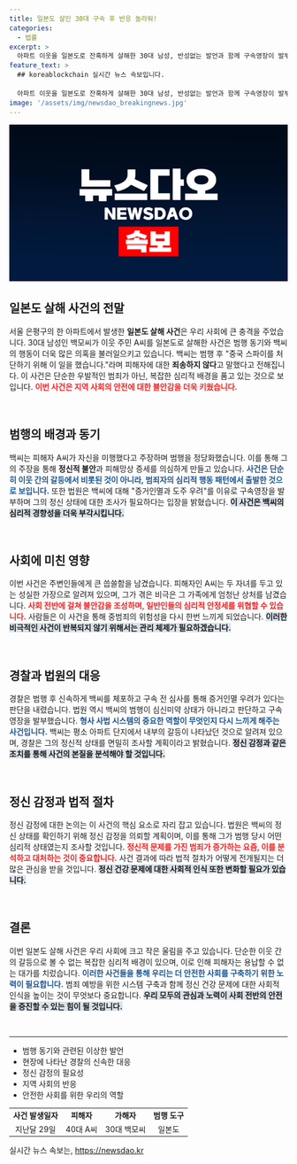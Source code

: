 ```yaml
---
title: 일본도 살인 30대 구속 후 반응 놀라워!
categories:
  - 법률
excerpt: >
  아파트 이웃을 일본도로 잔혹하게 살해한 30대 남성, 반성없는 발언과 함께 구속영장이 발부되었습니다. 중국 스파이를 처단했다는 충격적인 발언과 함께 그의 범행 모티브는 무엇일까요?
feature_text: >
  ## koreablockchain 실시간 뉴스 속보입니다.

  아파트 이웃을 일본도로 잔혹하게 살해한 30대 남성, 반성없는 발언과 함께 구속영장이 발부되었습니다. 중국 스파이를 처단했다는 충격적인 발언과 함께 그의 범행 모티브는 무엇일까요?
image: '/assets/img/newsdao_breakingnews.jpg'
---
```


<p><img src="/assets/img/newsdao_breakingnews.jpg" alt="koreablockchain 속보" /></p>

<h2 data-ke-size="size26">일본도 살해 사건의 전말</h2>

<p data-ke-size="size16">서울 은평구의 한 아파트에서 발생한 <b>일본도 살해 사건</b>은 우리 사회에 큰 충격을 주었습니다. 30대 남성인 백모씨가 이웃 주민 A씨를 일본도로 살해한 사건은 범행 동기와 백씨의 행동이 더욱 많은 의혹을 불러일으키고 있습니다. 백씨는 범행 후 "중국 스파이를 처단하기 위해 이 일을 했습니다."라며 피해자에 대한 <b>죄송하지 않다</b>고 말했다고 전해집니다. 이 사건은 단순한 우발적인 범죄가 아닌, 복잡한 심리적 배경을 품고 있는 것으로 보입니다. <b><span style="color: #ee2323;">이번 사건은 지역 사회의 안전에 대한 불안감을 더욱 키웠습니다.</span></b></p>

<p data-ke-size="size16">&nbsp;</p>

<h2 data-ke-size="size26">범행의 배경과 동기</h2>

<p data-ke-size="size16">백씨는 피해자 A씨가 자신을 미행했다고 주장하며 범행을 정당화했습니다. 이를 통해 그의 주장을 통해 <b>정신적 불안</b>과 피해망상 증세를 의심하게 만들고 있습니다. <b><span style="color: #1a5490;">사건은 단순히 이웃 간의 갈등에서 비롯된 것이 아니라, 범죄자의 심리적 행동 패턴에서 출발한 것으로 보입니다.</span></b> 또한 법원은 백씨에 대해 "증거인멸과 도주 우려"를 이유로 구속영장을 발부하며 그의 정신 상태에 대한 조사가 필요하다는 입장을 밝혔습니다. <b><span style="background-color: #21538527;">이 사건은 백씨의 심리적 경향성을 더욱 부각시킵니다.</span></b></p>

<p data-ke-size="size16">&nbsp;</p>

<h2 data-ke-size="size26">사회에 미친 영향</h2>

<p data-ke-size="size16">이번 사건은 주변인들에게 큰 씁쓸함을 남겼습니다. 피해자인 A씨는 두 자녀를 두고 있는 성실한 가장으로 알려져 있으며, 그가 겪은 비극은 그 가족에게 엄청난 상처를 남겼습니다. <b><span style="color: #ee2323;">사회 전반에 걸쳐 <b>불안감</b>을 조성하며, 일반인들의 심리적 안정세를 위협할 수 있습니다.</span></b> 사람들은 이 사건을 통해 중범죄의 위험성을 다시 한번 느끼게 되었습니다. <b><span style="background-color: #21538527;">이러한 비극적인 사건이 반복되지 않기 위해서는 관리 체제가 필요하겠습니다.</span></b></p>

<p data-ke-size="size16">&nbsp;</p>

<h2 data-ke-size="size26">경찰과 법원의 대응</h2>

<p data-ke-size="size16">경찰은 범행 후 신속하게 백씨를 체포하고 구속 전 심사를 통해 증거인멸 우려가 있다는 판단을 내렸습니다. 법원 역시 백씨의 범행이 심신미약 상태가 아니라고 판단하고 구속영장을 발부했습니다. <b><span style="color: #1a5490;">형사 사법 시스템의 중요한 역할이 무엇인지 다시 느끼게 해주는 사건입니다.</span></b> 백씨는 평소 아파트 단지에서 내부의 갈등이 나타났던 것으로 알려져 있으며, 경찰은 그의 정신적 상태를 면밀히 조사할 계획이라고 밝혔습니다. <b><span style="background-color: #21538527;">정신 감정과 같은 조치를 통해 사건의 본질을 분석해야 할 것입니다.</span></b></p>

<p data-ke-size="size16">&nbsp;</p>

<h2 data-ke-size="size26">정신 감정과 법적 절차</h2>

<p data-ke-size="size16">정신 감정에 대한 논의는 이 사건의 핵심 요소로 자리 잡고 있습니다. 법원은 백씨의 정신 상태를 확인하기 위해 정신 감정을 의뢰할 계획이며, 이를 통해 그가 범행 당시 어떤 심리적 상태였는지 조사할 것입니다. <b><span style="color: #ee2323;">정신적 문제를 가진 범죄가 증가하는 요즘, 이를 분석하고 대처하는 것이 중요합니다.</span></b> 사건 결과에 따라 법적 절차가 어떻게 전개될지는 더 많은 관심을 받을 것입니다. <b><span style="background-color: #21538527;">정신 건강 문제에 대한 사회적 인식 또한 변화할 필요가 있습니다.</span></b></p>

<p data-ke-size="size16">&nbsp;</p>

<h2 data-ke-size="size26">결론</h2>

<p data-ke-size="size16">이번 일본도 살해 사건은 우리 사회에 크고 작은 울림을 주고 있습니다. 단순한 이웃 간의 갈등으로 볼 수 없는 복잡한 심리적 배경이 있으며, 이로 인해 피해자는 용납할 수 없는 대가를 치렀습니다. <b><span style="color: #1a5490;">이러한 사건들을 통해 우리는 더 안전한 사회를 구축하기 위한 노력이 필요합니다.</span></b> 범죄 예방을 위한 시스템 구축과 함께 정신 건강 문제에 대한 사회적 인식을 높이는 것이 무엇보다 중요합니다. <b><span style="background-color: #21538527;">우리 모두의 관심과 노력이 사회 전반의 안전을 증진할 수 있는 힘이 될 것입니다.</span></b></p>

<p data-ke-size="size16">&nbsp;</p>

<hr>

<ul>
<li>범행 동기와 관련된 이상한 발언</li>
<li>현장에 나타난 경찰의 신속한 대응</li>
<li>정신 감정의 필요성</li>
<li>지역 사회의 반응</li>
<li>안전한 사회를 위한 우리의 역할</li>
</ul>

<table style="width: 100%; border-collapse: collapse;">
<tr>
<td style="text-align: center; height: 17px;"><b>사건 발생일자</b></td>
<td style="text-align: center; height: 17px;"><b>피해자</b></td>
<td style="text-align: center; height: 17px;"><b>가해자</b></td>
<td style="text-align: center; height: 17px;"><b>범행 도구</b></td>
</tr>
<tr>
<td style="text-align: center; height: 17px;">지난달 29일</td>
<td style="text-align: center; height: 17px;">40대 A씨</td>
<td style="text-align: center; height: 17px;">30대 백모씨</td>
<td style="text-align: center; height: 17px;">일본도</td>
</tr>
</table>
실시간 뉴스 속보는, <a href="https://newsdao.kr" rel="dofollow">https://newsdao.kr</a>


